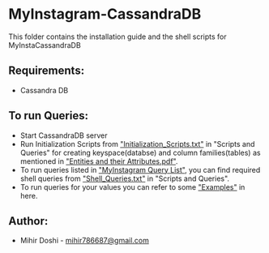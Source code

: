 # MyInstagram-CassandraDB
This folder contains the installation guide and the shell scripts for MyInstaCassandraDB

## Requirements:

- Cassandra DB

## To run Queries:
- Start CassandraDB server 
- Run Initialization Scripts from ["Initialization_Scripts.txt"](https://github.com/SRIMyInstagram/MyInstagram/blob/main/CassandraDB/Scripts%20and%20Queries/Initialization_Queries.txt) in "Scripts and Queries" for creating keyspace(databse) and column families(tables) as mentioned in ["Entities and their Attributes.pdf"](https://github.com/SRIMyInstagram/MyInstagram/blob/main/Entities%20and%20their%20Attributes.pdf).
- To run queries listed in ["MyInstagram Query List"](https://github.com/SRIMyInstagram/MyInstagram/blob/main/MyInstagram%20Query%20List.pdf), you can find required shell queries from ["Shell_Queries.txt"](https://github.com/SRIMyInstagram/MyInstagram/blob/main/CassandraDB/Scripts%20and%20Queries/Shell_Queries.txt) in "Scripts and Queries".
- To run queries for your values you can refer to some ["Examples"](https://github.com/SRIMyInstagram/MyInstagram/blob/main/CassandraDB/Scripts%20and%20Queries/Examples.txt) in here.

## Author:
- Mihir Doshi - mihir786687@gmail.com

#
